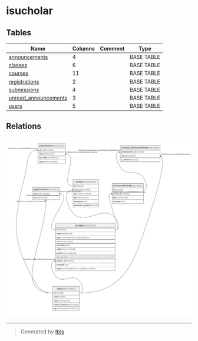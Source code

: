# isucholar

## Tables

| Name | Columns | Comment | Type |
| ---- | ------- | ------- | ---- |
| [announcements](announcements.md) | 4 |  | BASE TABLE |
| [classes](classes.md) | 6 |  | BASE TABLE |
| [courses](courses.md) | 11 |  | BASE TABLE |
| [registrations](registrations.md) | 2 |  | BASE TABLE |
| [submissions](submissions.md) | 4 |  | BASE TABLE |
| [unread_announcements](unread_announcements.md) | 3 |  | BASE TABLE |
| [users](users.md) | 5 |  | BASE TABLE |

## Relations

![er](schema.svg)

---

> Generated by [tbls](https://github.com/k1LoW/tbls)
